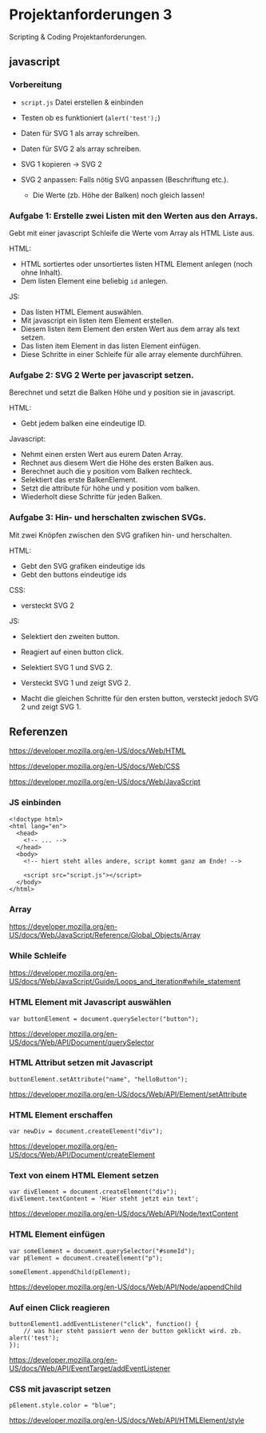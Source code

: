 Projektanforderungen 3
======================

Scripting & Coding Projektanforderungen.


javascript
----------

### Vorbereitung
 
 - `script.js` Datei erstellen & einbinden
 - Testen ob es funktioniert (`alert('test');`)
 
 
 - Daten für SVG 1 als array schreiben.
 - Daten für SVG 2 als array schreiben.
 
 
 - SVG 1 kopieren -> SVG 2
 - SVG 2 anpassen: Falls nötig SVG anpassen (Beschriftung etc.).
   - Die Werte (zb. Höhe der Balken) noch gleich lassen!


### Aufgabe 1: Erstelle zwei Listen mit den Werten aus den Arrays.

Gebt mit einer javascript Schleife die Werte vom Array als HTML Liste aus.

HTML:
 - HTML sortiertes oder unsortiertes listen HTML Element anlegen (noch ohne Inhalt).
 - Dem listen Element eine beliebig `id` anlegen.

JS:
 - Das listen HTML Element auswählen.
 - Mit javascript ein listen item Element erstellen.
 - Diesem listen item Element den ersten Wert aus dem array als text setzen.
 - Das listen item Element in das listen Element einfügen.
 - Diese Schritte in einer Schleife für alle array elemente durchführen.
 
 
### Aufgabe 2: SVG 2 Werte per javascript setzen.

Berechnet und setzt die Balken Höhe und y position sie in javascript.

HTML:
 - Gebt jedem balken eine eindeutige ID.
 
Javascript:
 - Nehmt einen ersten Wert aus eurem Daten Array.
 - Rechnet aus diesem Wert die Höhe des ersten Balken aus.
 - Berechnet auch die y position vom Balken rechteck.
 - Selektiert das erste BalkenElement.
 - Setzt die attribute für höhe und y position vom balken.
 - Wiederholt diese Schritte für jeden Balken.
 
 
### Aufgabe 3: Hin- und herschalten zwischen SVGs.

Mit zwei Knöpfen zwischen den SVG grafiken hin- und herschalten.

HTML:
 - Gebt den SVG grafiken eindeutige ids
 - Gebt den buttons eindeutige ids

CSS:
 - versteckt SVG 2
 
JS:
 - Selektiert den zweiten button.
 - Reagiert auf einen button click.
 - Selektiert SVG 1 und SVG 2.
 - Versteckt SVG 1 und zeigt SVG 2.
 
 
 - Macht die gleichen Schritte für den ersten button, 
 versteckt jedoch SVG 2 und zeigt SVG 1.
 

Referenzen
----------

https://developer.mozilla.org/en-US/docs/Web/HTML

https://developer.mozilla.org/en-US/docs/Web/CSS

https://developer.mozilla.org/en-US/docs/Web/JavaScript

### JS einbinden

```
<!doctype html>
<html lang="en">
  <head>
    <!-- ... -->
  </head>
  <body>
    <!-- hiert steht alles andere, script kommt ganz am Ende! -->
  
    <script src="script.js"></script>
  </body>
</html>
```

### Array

https://developer.mozilla.org/en-US/docs/Web/JavaScript/Reference/Global_Objects/Array

### While Schleife

https://developer.mozilla.org/en-US/docs/Web/JavaScript/Guide/Loops_and_iteration#while_statement


### HTML Element mit Javascript auswählen

```
var buttonElement = document.querySelector("button"); 
```

https://developer.mozilla.org/en-US/docs/Web/API/Document/querySelector


### HTML Attribut setzen mit Javascript

```
buttonElement.setAttribute("name", "helloButton");
```

https://developer.mozilla.org/en-US/docs/Web/API/Element/setAttribute


### HTML Element erschaffen

```
var newDiv = document.createElement("div");
```

https://developer.mozilla.org/en-US/docs/Web/API/Document/createElement

### Text von einem HTML Element setzen

```
var divElement = document.createElement("div");
divElement.textContent = 'Hier steht jetzt ein text';
```

https://developer.mozilla.org/en-US/docs/Web/API/Node/textContent

### HTML Element einfügen

```
var someElement = document.querySelector("#someId"); 
var pElement = document.createElement("p");

someElement.appendChild(pElement);
```

https://developer.mozilla.org/en-US/docs/Web/API/Node/appendChild

### Auf einen Click reagieren

```
buttonElement1.addEventListener("click", function() {
    // was hier steht passiert wenn der button geklickt wird. zb. alert('test');
});
```

https://developer.mozilla.org/en-US/docs/Web/API/EventTarget/addEventListener

### CSS mit javascript setzen

```
pElement.style.color = "blue";
```

https://developer.mozilla.org/en-US/docs/Web/API/HTMLElement/style
